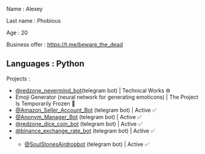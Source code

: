 Name : Alexey

Last name : Phobious

Age : 20

Business offer : https://t.me/beware_the_dead

Languages : Python
---
Projects :
- <a href="https://t.me/redzone_nevermind_bot">@redzone_nevermind_bot</a>(telegram bot) | Technical Works ⚙️
- Emoji Generator (neural network for generating emoticons) | The Project Is Temporarily Frozen 🧊
- <a href="https://t.me/Amazon_Seller_Account_Bot">@Amazon_Seller_Account_Bot</a> (telegram bot) | Active ✅
- <a href="https://t.me/Anonym_Manager_Bot">@Anonym_Manager_Bot</a> (telegram bot) | Active ✅
- <a href="https://t.me/redzone_dice_coin_bot">@redzone_dice_coin_bot</a> (telegram bot) | Active ✅
- <a href="https://t.me/binance_exchange_rate_bot">@binance_exchange_rate_bot</a> (telegram bot) | Active ✅
- - <a href="https://t.me/SoulStonesAirdropbot">@SoulStonesAirdropbot</a> (telegram bot) | Active ✅
